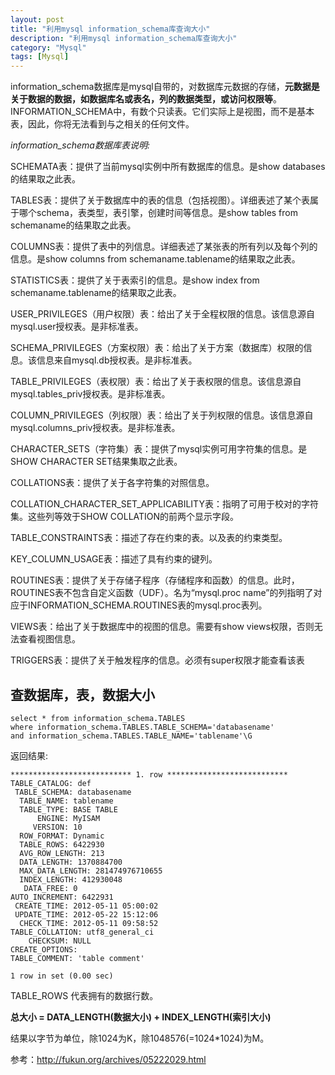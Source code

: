 ```yaml
---
layout: post
title: "利用mysql information_schema库查询大小"
description: "利用mysql information_schema库查询大小"
category: "Mysql"
tags: [Mysql]
---
```


<p>information_schema数据库是mysql自带的，对数据库元数据的存储，<strong>元数据是关于数据的数据，如数据库名或表名，列的数据类型，或访问权限等</strong>。INFORMATION_SCHEMA中，有数个只读表。它们实际上是视图，而不是基本表，因此，你将无法看到与之相关的任何文件。</p>

<p><em>information_schema数据库表说明:</em></p>

<p>SCHEMATA表：提供了当前mysql实例中所有数据库的信息。是show databases的结果取之此表。</p>

<p>TABLES表：提供了关于数据库中的表的信息（包括视图）。详细表述了某个表属于哪个schema，表类型，表引擎，创建时间等信息。是show tables from schemaname的结果取之此表。</p>

<p>COLUMNS表：提供了表中的列信息。详细表述了某张表的所有列以及每个列的信息。是show columns from schemaname.tablename的结果取之此表。</p>

<p>STATISTICS表：提供了关于表索引的信息。是show index from schemaname.tablename的结果取之此表。</p>

<p>USER_PRIVILEGES（用户权限）表：给出了关于全程权限的信息。该信息源自mysql.user授权表。是非标准表。</p>

<p>SCHEMA_PRIVILEGES（方案权限）表：给出了关于方案（数据库）权限的信息。该信息来自mysql.db授权表。是非标准表。</p>

<p>TABLE_PRIVILEGES（表权限）表：给出了关于表权限的信息。该信息源自mysql.tables_priv授权表。是非标准表。</p>

<p>COLUMN_PRIVILEGES（列权限）表：给出了关于列权限的信息。该信息源自mysql.columns_priv授权表。是非标准表。</p>

<p>CHARACTER_SETS（字符集）表：提供了mysql实例可用字符集的信息。是SHOW CHARACTER SET结果集取之此表。</p>

<p>COLLATIONS表：提供了关于各字符集的对照信息。</p>

<p>COLLATION_CHARACTER_SET_APPLICABILITY表：指明了可用于校对的字符集。这些列等效于SHOW COLLATION的前两个显示字段。</p>

<p>TABLE_CONSTRAINTS表：描述了存在约束的表。以及表的约束类型。</p>

<p>KEY_COLUMN_USAGE表：描述了具有约束的键列。</p>

<p>ROUTINES表：提供了关于存储子程序（存储程序和函数）的信息。此时，ROUTINES表不包含自定义函数（UDF）。名为“mysql.proc name”的列指明了对应于INFORMATION_SCHEMA.ROUTINES表的mysql.proc表列。</p>

<p>VIEWS表：给出了关于数据库中的视图的信息。需要有show views权限，否则无法查看视图信息。</p>

<p>TRIGGERS表：提供了关于触发程序的信息。必须有super权限才能查看该表</p>

<h2>查数据库，表，数据大小</h2>

<pre><code>select * from information_schema.TABLES 
where information_schema.TABLES.TABLE_SCHEMA='databasename'
and information_schema.TABLES.TABLE_NAME='tablename'\G
</code></pre>

<p>返回结果:</p>

<pre><code>*************************** 1. row ***************************
TABLE_CATALOG: def
 TABLE_SCHEMA: databasename
  TABLE_NAME: tablename
  TABLE_TYPE: BASE TABLE
      ENGINE: MyISAM
     VERSION: 10
  ROW_FORMAT: Dynamic
  TABLE_ROWS: 6422930
  AVG_ROW_LENGTH: 213
  DATA_LENGTH: 1370884700
  MAX_DATA_LENGTH: 281474976710655
  INDEX_LENGTH: 412930048
   DATA_FREE: 0
AUTO_INCREMENT: 6422931
 CREATE_TIME: 2012-05-11 05:00:02
 UPDATE_TIME: 2012-05-22 15:12:06
  CHECK_TIME: 2012-05-11 09:58:52
TABLE_COLLATION: utf8_general_ci
    CHECKSUM: NULL
CREATE_OPTIONS: 
TABLE_COMMENT: 'table comment'

1 row in set (0.00 sec)
</code></pre>

<p>TABLE_ROWS 代表拥有的数据行数。</p>

<p><strong>总大小 = DATA_LENGTH(数据大小) + INDEX_LENGTH(索引大小)</strong></p>

<p>结果以字节为单位，除1024为K，除1048576(=1024*1024)为M。</p>

<p>参考：<a href="http://fukun.org/archives/05222029.html">http://fukun.org/archives/05222029.html</a></p>
